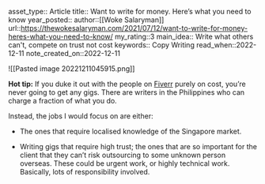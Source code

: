 asset_type:: Article
title:: Want to write for money. Here’s what you need to know
year_posted::
author::[[Woke Salaryman]]
url::https://thewokesalaryman.com/2021/07/12/want-to-write-for-money-heres-what-you-need-to-know/
my_rating::3
main_idea:: Write what others can't, compete on trust not cost
keywords:: Copy Writing
read_when::2022-12-11
note_created_on::2022-12-11


![[Pasted image 20221211045915.png]]

**Hot tip:** If you duke it out with the people on [Fiverr](https://www.fiverr.com/) purely on cost, you’re never going to get any gigs. There are writers in the Philippines who can charge a fraction of what you do.

Instead, the jobs I would focus on are either: 

-   The ones that require localised knowledge of the Singapore market.  
    
-   Writing gigs that require high trust; the ones that are so important for the client that they can’t risk outsourcing to some unknown person overseas. These could be urgent work, or highly technical work. Basically, lots of responsibility involved.